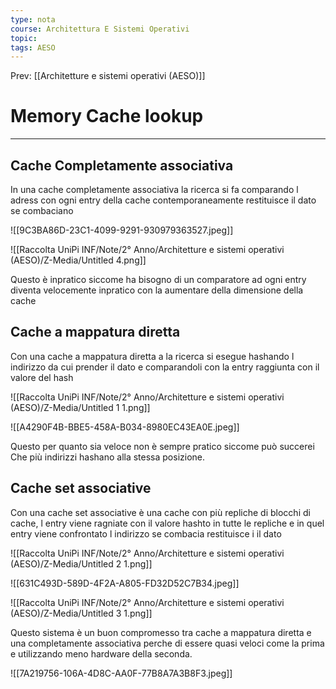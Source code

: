 ```yaml
---
type: nota
course: Architettura E Sistemi Operativi
topic: 
tags: AESO
---
```


Prev: [[Architetture e sistemi operativi (AESO)]]

# Memory Cache lookup
---

## Cache Completamente associativa

In una cache completamente associativa  la ricerca si fa comparando l adress  con ogni entry della cache contemporaneamente restituisce il dato se combaciano

![[9C3BA86D-23C1-4099-9291-930979363527.jpeg]]

![[Raccolta UniPi INF/Note/2° Anno/Architetture e sistemi operativi (AESO)/Z-Media/Untitled 4.png]]

Questo è inpratico siccome ha bisogno di un comparatore ad ogni entry diventa velocemente inpratico con la aumentare della dimensione della cache

## Cache a mappatura diretta

Con una cache  a mappatura diretta a la ricerca si esegue hashando l indirizzo da cui prender il dato e comparandoli con la entry raggiunta con il valore del hash

![[Raccolta UniPi INF/Note/2° Anno/Architetture e sistemi operativi (AESO)/Z-Media/Untitled 1 1.png]]

![[A4290F4B-BBE5-458A-B034-8980EC43EA0E.jpeg]]

Questo per quanto sia veloce non è sempre pratico siccome può succerei Che più indirizzi hashano alla stessa posizione.

## Cache set associative

Con una cache set associative è una cache con più repliche di blocchi di cache, l entry viene ragniate con il valore hashto in tutte le repliche e in quel entry viene confrontato l indirizzo se combacia restituisce i il dato

![[Raccolta UniPi INF/Note/2° Anno/Architetture e sistemi operativi (AESO)/Z-Media/Untitled 2 1.png]]

![[631C493D-589D-4F2A-A805-FD32D52C7B34.jpeg]]

![[Raccolta UniPi INF/Note/2° Anno/Architetture e sistemi operativi (AESO)/Z-Media/Untitled 3 1.png]]

Questo sistema è un buon compromesso tra cache a mappatura diretta e una completamente associativa perche di essere quasi veloci come la prima  e utilizzando meno hardware della seconda.

![[7A219756-106A-4D8C-AA0F-77B8A7A3B8F3.jpeg]]
